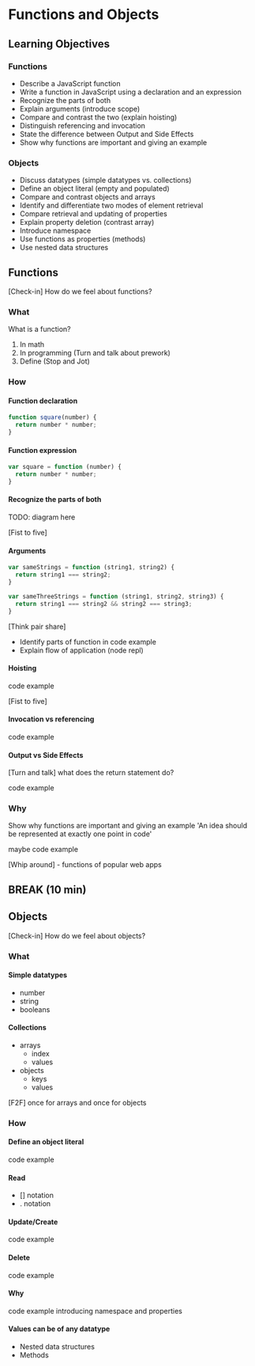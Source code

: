 # Functions and Objects

## Learning Objectives

### Functions
- Describe a JavaScript function
- Write a function in JavaScript using a declaration and an expression
- Recognize the parts of both
- Explain arguments (introduce scope)
- Compare and contrast the two (explain hoisting)
- Distinguish referencing and invocation
- State the difference between Output and Side Effects
- Show why functions are important and giving an example

### Objects
- Discuss datatypes (simple datatypes vs. collections)
- Define an object literal (empty and populated)
- Compare and contrast objects and arrays
- Identify and differentiate two modes of element retrieval
- Compare retrieval and updating of properties
- Explain property deletion (contrast array)
- Introduce namespace
- Use functions as properties (methods)
- Use nested data structures


## Functions

[Check-in] How do we feel about functions?

### What

What is a function?

1. In math
2. In programming (Turn and talk about prework)
3. Define (Stop and Jot)

### How

#### Function declaration

``` javascript
function square(number) {
  return number * number;
}
```

#### Function expression

``` javascript
var square = function (number) {
  return number * number;
}
```

#### Recognize the parts of both

TODO: diagram here

[Fist to five]

#### Arguments

``` javascript
var sameStrings = function (string1, string2) {
  return string1 === string2;
}

var sameThreeStrings = function (string1, string2, string3) {
  return string1 === string2 && string2 === string3;
}
```

[Think pair share]
- Identify parts of function in code example
- Explain flow of application (node repl)


#### Hoisting

code example

[Fist to five]

#### Invocation vs referencing

code example


#### Output vs Side Effects

[Turn and talk] what does the return statement do?

code example

### Why

Show why functions are important and giving an example
'An idea should be represented at exactly one point in code'

maybe code example

[Whip around] - functions of popular web apps

## BREAK (10 min)

## Objects

[Check-in] How do we feel about objects?

### What

#### Simple datatypes

- number
- string
- booleans

#### Collections

- arrays
  - index
  - values
- objects
  - keys
  - values

[F2F] once for arrays and once for objects

### How

#### Define an object literal

code example

#### Read

- [] notation
- . notation

#### Update/Create

code example

#### Delete

code example

#### Why

code example introducing namespace and properties

#### Values can be of any datatype

- Nested data structures
- Methods
